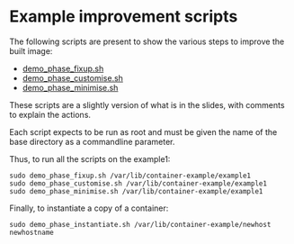 # Example improvement scripts

The following scripts are present to show the various steps to improve the
built image:
- [demo_phase_fixup.sh](demo_phase_fixup.sh)
- [demo_phase_customise.sh](demo_phase_customise.sh)
- [demo_phase_minimise.sh](demo_phase_minimise.sh)

These scripts are a slightly version of what is in the slides, with comments
to explain the actions.

Each script expects to be run as root and must be given the name of the
base directory as a commandline parameter.

Thus, to run all the scripts on the example1:

```
sudo demo_phase_fixup.sh /var/lib/container-example/example1
sudo demo_phase_customise.sh /var/lib/container-example/example1
sudo demo_phase_minimise.sh /var/lib/container-example/example1
```

Finally, to instantiate a copy of a container:

```
sudo demo_phase_instantiate.sh /var/lib/container-example/newhost newhostname
```
